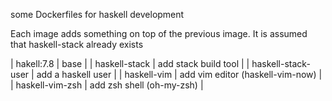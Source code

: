 some Dockerfiles for haskell development

Each image adds something on top of the previous image.
It is assumed that haskell-stack already exists

| hakell:7.8         | base                 |
| haskell-stack      | add stack build tool |
| haskell-stack-user | add a haskell user   |
| haskell-vim        | add vim editor (haskell-vim-now) |
| haskell-vim-zsh    | add zsh shell (oh-my-zsh) |
